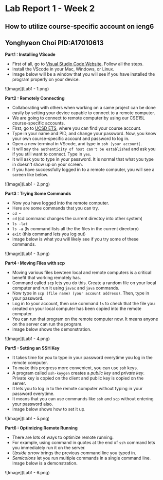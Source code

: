 # Lab Report 1 - Week 2 
## How to utilize course-specific account on ieng6
## Yonghyeon Choi PID:A17010613

**Part1 : Installing VScode**
- First of all, go to [Visual Studio Code Website](https://code.visualstudio.com/). Follow all the steps.
- Install the VScode in your Mac, Windows, or Linux. 
- Image below will be a window that you will see if you have installed the program properly on your device. 

![Image](Lab1 - 1.png)

**Part2 : Remotely Connecting**
- Collaborating with others when working on a same project can be done easily by setting your device capable to connect to a remote computer. 
- We are going to connect to remote computer by using our CSE15L course-specific accounts. 
- First, go to [UCSD ETS](https://sdacs.ucsd.edu/~icc/index.php), where you can find your course account.
- Type in your name and PID, and change your password. Now, you know your own course-specific account and password to log in.
- Open a new terminal in VScode, and type in `ssh (your account)`. 
- It will say `the authenticity of host can't be established` and ask you if you still want to connect. Type in `yes`.
- It will ask you to type in your password. It is normal that what you type in doesn't show up on your screen. 
- If you have successfully logged in to a remote computer, you will see a screen like below.

![Image](Lab1 - 2.png)

**Part3 : Trying Some Commands**
- Now you have logged into the remote computer.
- Here are some commands that you can try. 
- `cd ~` 
- `cd` (cd command changes the current directoy into other system)
- `ls -lat` 
- `ls -a` (ls command lists all the the files in the current directory) 
- `exit` (this command lets you log out)
- Image below is what you will likely see if you try some of these commands. 

![Image](Lab1 - 3.png)

**Part4 : Moving Files with scp**
- Moving various files bewteen local and remote computers is a critical benefit that working remotely has.
- Command called `scp` lets you do this. Create a random file on your local computer and run it using `javac` and `java` commands. 
- Now type in `scp (file name) (your account address)`. Then, type in your password. 
- Log in to your account, then use command `ls` to check that the file you created on your local computer has been copied into the remote computer.
- You can run that program on the remote computer now. It means anyone on the server can run the program.
- Image below shows the demonstration.

![Image](Lab1 - 4.png)

**Part5 : Setting an SSH Key**
- It takes time for you to type in your password everytime you log in the remote computer.
- To make this progress more convenient, you can use `ssh` keys. 
- A program called `ssh-keygen` creates a *public key* and *private key*. Private key is copied on the client and public key is copied on the server. 
- It lets you to log in to the remote computer without typing in your password everytime. 
- It means that you can use commands like `ssh` and `scp` without entering your password also.
- Image below shows how to set it up.

![Image](Lab1 - 5.png)

**Part6 : Optimizing Remote Running**
- There are lots of ways to optimize remote running.
- For example, using command in quotes at the end of `ssh` command lets you immediately run it on the server.
- *Upside arrow* brings the previous command line you typed in. 
- *Semicolons* let you run multiple commands in a single command line. Image below is a demonstration. 

![Image](Lab1 - 6.png)

